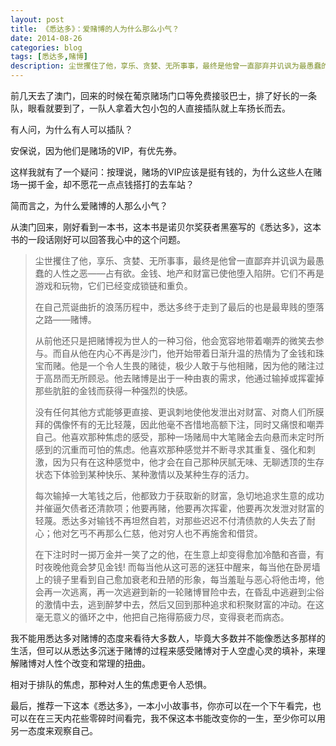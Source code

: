 ```yaml
---
layout: post
title: 《悉达多》：爱赌博的人为什么那么小气？
date: 2014-08-26
categories: blog
tags: [悉达多,赌博]
description: 尘世攫住了他，享乐、贪婪、无所事事，最终是他曾一直鄙弃并讥讽为最愚蠢的人性之恶——占有欲。金钱、地产和财富已使他堕入陷阱。它们不再是游戏和玩物，它们已经变成锁链和重负。
---
```


前几天去了澳门，回来的时候在葡京赌场门口等免费接驳巴士，排了好长的一条队，眼看就要到了，一队人拿着大包小包的人直接插队就上车扬长而去。

有人问，为什么有人可以插队？

安保说，因为他们是赌场的VIP，有优先券。

这样我就有了一个疑问：按理说，赌场的VIP应该是挺有钱的，为什么这些人在赌场一掷千金，却不愿花一点点钱搭打的去车站？

简而言之，为什么爱赌博的人那么小气？

从澳门回来，刚好看到一本书，这本书是诺贝尔奖获者黑塞写的《悉达多》，这本书的一段话刚好可以回答我心中的这个问题。

>尘世攫住了他，享乐、贪婪、无所事事，最终是他曾一直鄙弃并讥讽为最愚蠢的人性之恶——占有欲。金钱、地产和财富已使他堕入陷阱。它们不再是游戏和玩物，它们已经变成锁链和重负。
>
>在自己荒诞曲折的浪荡历程中，悉达多终于走到了最后的也是最卑贱的堕落之路——赌博。
>
>从前他还只是把赌博视为世人的一种习俗，他会宽容地带着嘲弄的微笑去参与。而自从他在内心不再是沙门，他开始带着日渐升温的热情为了金钱和珠宝而赌。他是一个令人生畏的赌徒，极少人敢于与他相赌，因为他的赌注过于高昂而无所顾忌。他去赌博是出于一种由衷的需求，他通过输掉或挥霍掉那些肮脏的金钱而获得一种强烈的快感。
>
>没有任何其他方式能够更直接、更讽刺地使他发泄出对财富、对商人们所膜拜的偶像怀有的无比轻蔑，因此他毫不吝惜地高额下注，同时又痛恨和嘲弄自己。他喜欢那种焦虑的感受，那种一场赌局中大笔赌金去向悬而未定时所感到的沉重而可怕的焦虑。他喜欢那种感觉并不断寻求其重复、强化和刺激，因为只有在这种感觉中，他才会在自己那种厌腻无味、无聊透顶的生存状态下体验到某种快乐、某种激情以及某种生存的活力。
>
>每次输掉一大笔钱之后，他都致力于获取新的财富，急切地追求生意的成功并催逼欠债者还清款项；他要再赌，他要再次挥霍，他要再次发泄对财富的轻蔑。悉达多对输钱不再坦然自若，对那些迟迟不付清债款的人失去了耐心；他对乞丐不再那么仁慈，他对穷人也不再施舍和借贷。
>
>在下注时时一掷万金并一笑了之的他，在生意上却变得愈加冷酷和吝啬，有时夜晚他竟会梦见金钱! 而每当他从这可恶的迷狂中醒来，每当他在卧房墙上的镜子里看到自己愈加衰老和丑陋的形象，每当羞耻与恶心将他击垮，他会再一次逃离，再一次逃避到新的一轮赌博冒险中去，在昏乱中逃避到尘俗的激情中去，逃到醉梦中去，然后又回到那种追求和积聚财富的冲动。在这毫无意义的循环之中，他把自己拖得筋疲力尽，变得衰老而病态。

我不能用悉达多对赌博的态度来看待大多数人，毕竟大多数并不能像悉达多那样的生活，但可以从悉达多沉迷于赌博的过程来感受赌博对于人空虚心灵的填补，来理解赌博对人性个改变和常理的扭曲。

相对于排队的焦虑，那种对人生的焦虑更令人恐惧。

最后，推荐一下这本《悉达多》，一本小小故事书，你亦可以在一个下午看完，也可以在在三天内花些零碎时间看完，我不保这本书能改变你的一生，至少你可以用另一态度来观察自己。








